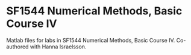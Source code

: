 # SF1544 Numerical Methods, Basic Course IV 
Matlab files for labs in SF1544 Numerical Methods, Basic Course IV. Co-authored with Hanna Israelsson.
